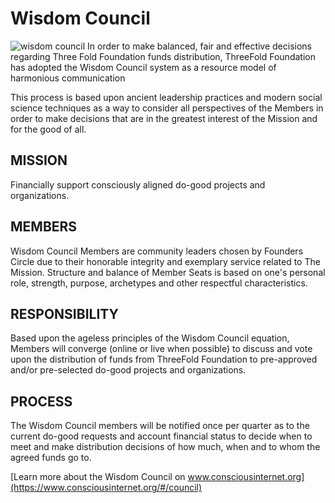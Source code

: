 # Wisdom Council

![wisdom council](wisdom-council.jpg)
In order to make balanced, fair and effective decisions regarding Three Fold Foundation funds distribution, ThreeFold Foundation has adopted the Wisdom Council system as a resource model of harmonious communication

This process is based upon ancient leadership practices and modern social science techniques as a way to consider all perspectives of the Members in order to make decisions that are in the greatest interest of the Mission and for the good of all.

## MISSION
Financially support consciously aligned do-good projects and organizations.

## MEMBERS
Wisdom Council Members are community leaders chosen by Founders Circle due to their honorable integrity and exemplary service related to The Mission. Structure and balance of Member Seats is based on one's personal role, strength, purpose, archetypes and other respectful characteristics.

## RESPONSIBILITY
Based upon the ageless principles of the Wisdom Council equation, Members will converge (online or live when possible) to discuss and vote upon the distribution of funds from ThreeFold Foundation to pre-approved and/or pre-selected do-good projects and organizations.

## PROCESS
The Wisdom Council members will be notified once per quarter as to the current do-good requests and account financial status to decide when to meet and make distribution decisions of how much, when and to whom the agreed funds go to.

[Learn more about the Wisdom Council on www.consciousinternet.org](https://www.consciousinternet.org/#/council)